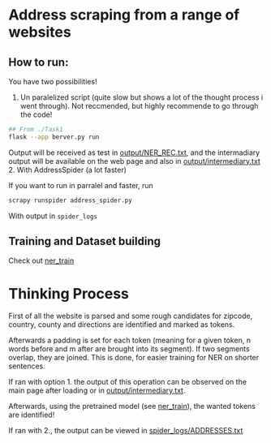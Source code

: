 # Address scraping from a range of websites
## How to run:

You have two possibilities!
1.  Un paralelized script (quite slow but shows a lot of the thought process i went through). Not reccmended, but highly recommende to go through the code!
```bash
## From ./Task1
flask --app berver.py run
```

Output will be received as test in [output/NER_REC.txt](output/NER_REC.txt), and the intermadiary output will be available on the web page and also in [output/intermediary.txt](output/intermediary.txt)
2.  With AddressSpider (a lot faster)

If you want to run in parralel and faster, run 
```bash
scrapy runspider address_spider.py
```
With output in `spider_logs`

## Training and Dataset building
Check out [ner_train](ner_train)

# Thinking Process

First of all the website is parsed and some rough candidates for zipcode, country, county and directions are identified and marked as tokens.

Afterwards a padding is set for each token (meaning for a given token, n words before and m after are brought into its segment). If two segments overlap, they are joined. This is done, for easier training for NER on shorter sentences.

If ran with option 1. the output of this operation can be observed on the main page after loading or in [output/intermediary.txt](output/intermediary.txt).

Afterwards, using the pretrained model (see [ner_train](ner_train)), the wanted tokens are identified!

If ran with 2., the output can be viewed in [spider_logs/ADDRESSES.txt](spider_logs/ADDRESSES.txt)

#